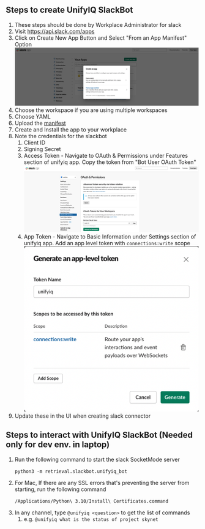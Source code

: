 ## Steps to create UnifyIQ SlackBot

1. These steps should be done by Workplace Administrator for slack
2. Visit https://api.slack.com/apps
3. Click on Create New App Button and Select "From an App Manifest"
   Option ![Create Slack Bot](/resources/images/slack_bot_create.png)
4. Choose the workspace if you are using multiple workspaces
5. Choose YAML
6. Upload the [manifest](unifyiq.yaml)
7. Create and Install the app to your workplace
8. Note the credentials for the slackbot
    1. Client ID
    2. Signing Secret
    3. Access Token - Navigate to OAuth & Permissions under Features section of unifyiq app. Copy the token from "Bot
       User OAuth Token" ![Bot Auth Token](/resources/images/auth_token.png)
    4. App Token - Navigate to Basic Information under Settings section of unifyiq app. Add an app level token with
       `connections:write` scope
       <br>![App Token](/resources/images/app_token.png)<br>
9. Update these in the UI when creating slack connector

## Steps to interact with UnifyIQ SlackBot (Needed only for dev env. in laptop)

1. Run the following command to start the slack SocketMode server
    ```commandline
    python3 -m retrieval.slackbot.unifyiq_bot
    ```
2. For Mac, If there are any SSL errors that's preventing the server from starting, run the following command
    ```commandline
    /Applications/Python\ 3.10/Install\ Certificates.command
    ```
2. In any channel, type `@unifyiq <question>` to get the list of commands
    1. e.g. ```@unifyiq what is the status of project skynet```
